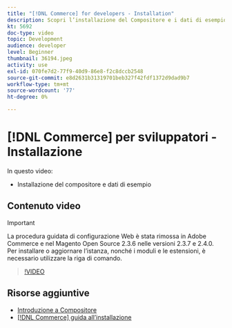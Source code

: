 ```yaml
---
title: "[!DNL Commerce] for developers - Installation"
description: Scopri l’installazione del Compositore e i dati di esempio.
kt: 5692
doc-type: video
topic: Development
audience: developer
level: Beginner
thumbnail: 36194.jpeg
activity: use
exl-id: 070fe7d2-77f9-40d9-86e8-f2c8dccb2548
source-git-commit: e8d2631b31319701beb327f42fdf1372d9dad9b7
workflow-type: tm+mt
source-wordcount: '77'
ht-degree: 0%

---
```


# [!DNL Commerce] per sviluppatori - Installazione

In questo video:

- Installazione del compositore e dati di esempio

## Contenuto video

>[!IMPORTANT]
>
>La procedura guidata di configurazione Web è stata rimossa in Adobe Commerce e nel Magento Open Source 2.3.6 nelle versioni 2.3.7 e 2.4.0. Per installare o aggiornare l’istanza, nonché i moduli e le estensioni, è necessario utilizzare la riga di comando.

>[!VIDEO](https://video.tv.adobe.com/v/36194?quality=12&learn=on)

## Risorse aggiuntive

- [Introduzione a Compositore](https://developer.adobe.com/commerce/php/development/composer/)
- [[!DNL Commerce] guida all’installazione](https://experienceleague.adobe.com/docs/commerce-operations/installation-guide/overview.html)
